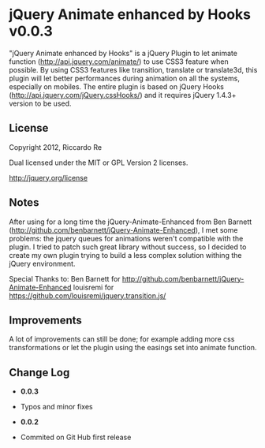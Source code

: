 jQuery Animate enhanced by Hooks v0.0.3
=================
"jQuery Animate enhanced by Hooks" is a jQuery Plugin to let animate function (http://api.jquery.com/animate/) to use CSS3 feature when possible.
By using CSS3 features like transition, translate or translate3d, this plugin will let better performances during animation on all the systems, especially on mobiles.
The entire plugin is based on jQuery Hooks (http://api.jquery.com/jQuery.cssHooks/) and it requires jQuery 1.4.3+ version to be used.

License
-------
Copyright 2012, Riccardo Re

Dual licensed under the MIT or GPL Version 2 licenses.

<http://jquery.org/license>

Notes
-----
After using for a long time the jQuery-Animate-Enhanced from Ben Barnett (http://github.com/benbarnett/jQuery-Animate-Enhanced), I met some problems: the jquery queues for animations weren't compatible with the plugin.
I tried to patch such great library without success, so I decided to create my own plugin trying to build a less complex solution withing the jQuery environment.

Special Thanks to:
Ben Barnett for http://github.com/benbarnett/jQuery-Animate-Enhanced
louisremi for https://github.com/louisremi/jquery.transition.js/

Improvements
-----
A lot of improvements can still be done; for example adding more css transformations or let the plugin using the easings set into animate function.

Change Log
----------
 * __0.0.3__
  - Typos and minor fixes
 * __0.0.2__
  - Commited on Git Hub first release
